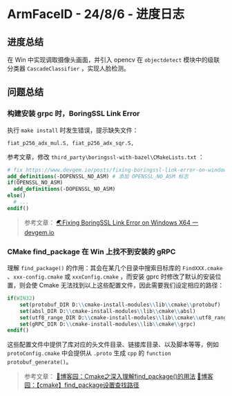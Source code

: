 # ArmFaceID - 24/8/6 - 进度日志

## 进度总结
在 Win 中实现调取摄像头画面，并引入 opencv 在 `objectdetect` 模块中的级联分类器 `CascadeClassifier` ，实现人脸检测。

## 问题总结

### 构建安装 grpc 时，BoringSSL Link Error
执行 `make install` 时发生错误，提示缺失文件：
```
fiat_p256_adx_mul.S, fiat_p256_adx_sqr.S,
```
参考文章，修改 `third_party\boringssl-with-bazel\CMakeLists.txt` ：
```cmake
# fix https://www.devgem.io/posts/fixing-boringssl-link-error-on-windows-x64
add_definitions(-DOPENSSL_NO_ASM) # 添加 OPENSSL_NO_ASM 标志
if(OPENSSL_NO_ASM)
  add_definitions(-DOPENSSL_NO_ASM)
else()
  # ...
endif()
```
> 参考文章： [🌏Fixing BoringSSL Link Error on Windows X64 一 devgem.io](https://www.devgem.io/posts/fixing-boringssl-link-error-on-windows-x64)


### CMake find_package 在 Win 上找不到安装的 gRPC
理解 `find_package()` 的作用：其会在某几个目录中搜索目标库的 `FindXXX.cmake` 、`xxx-config.cmake` 或 `xxxConfig.cmake` ，而安装 gprc 时修改了默认的安装位置，则会使 Cmake 无法找到以上这些配置文件，因此需要我们设定相应的路径：
```cmake
if(WIN32)
    set(protobuf_DIR D:\\cmake-install-modules\\lib\\cmake\\protobuf)
    set(absl_DIR D:\\cmake-install-modules\\lib\\cmake\\absl)
    set(utf8_range_DIR D:\\cmake-install-modules\\lib\\cmake\\utf8_range)
    set(gRPC_DIR D:\\cmake-install-modules\\lib\\cmake\\grpc)
endif()
```
这些配置文件中提供了库对应的头文件目录、链接库目录、以及脚本等等，例如 `protoConfig.cmake` 中会提供从 `.proto` 生成 `cpp` 的 `function` `protobuf_generate()`。

> 参考文章：
> [🚅博客园：Cmake之深入理解find_package()的用法](https://www.cnblogs.com/codingbigdog/p/16831635.html)
> [🚅博客园：【cmake】find_package设置查找路径](https://www.cnblogs.com/lidabo/p/18175380)